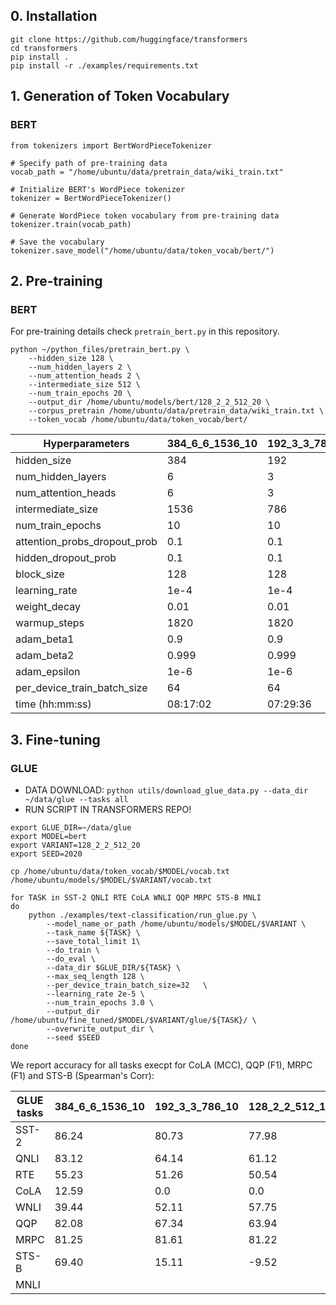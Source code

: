 
## 0. Installation

```
git clone https://github.com/huggingface/transformers
cd transformers
pip install .
pip install -r ./examples/requirements.txt
```

## 1. Generation of Token Vocabulary

### BERT
```
from tokenizers import BertWordPieceTokenizer

# Specify path of pre-training data
vocab_path = "/home/ubuntu/data/pretrain_data/wiki_train.txt"

# Initialize BERT's WordPiece tokenizer 
tokenizer = BertWordPieceTokenizer()

# Generate WordPiece token vocabulary from pre-training data
tokenizer.train(vocab_path)

# Save the vocabulary
tokenizer.save_model("/home/ubuntu/data/token_vocab/bert/")
```

## 2. Pre-training

### BERT

For pre-training details check `pretrain_bert.py` in this repository.

```
python ~/python_files/pretrain_bert.py \
    --hidden_size 128 \
    --num_hidden_layers 2 \
    --num_attention_heads 2 \
    --intermediate_size 512 \
    --num_train_epochs 20 \
    --output_dir /home/ubuntu/models/bert/128_2_2_512_20 \
    --corpus_pretrain /home/ubuntu/data/pretrain_data/wiki_train.txt \
    --token_vocab /home/ubuntu/data/token_vocab/bert/
```

Hyperparameters               | 384_6_6_1536_10 | 192_3_3_786_10 | 128_2_2_512_10            | 128_2_2_512_20
------------------------------| ----------|-----------------|-------------------------------|---------------------------
hidden_size                   | 384       |      192        |  128                          | 128
num_hidden_layers             | 6         |        3        |    2                          |   2
num_attention_heads           | 6         |        3        |    2                          |   2
intermediate_size             | 1536      |      786        |  512                          | 512
num_train_epochs              | 10        |       10        |   10                          |  20
attention_probs_dropout_prob  | 0.1       |      0.1        |  0.1                          |  0.1
hidden_dropout_prob           | 0.1       |      0.1        |  0.1                          |  0.1
block_size                    | 128       |      128        |  128                          |  128
learning_rate                 | 1e-4      |     1e-4        | 1e-4                          | 1e-4
weight_decay                  | 0.01      |     0.01        | 0.01                          |0.01
warmup_steps                  | 1820      |     1820        | 1820                          |1820
adam_beta1                    | 0.9       |      0.9        |  0.9                          |0.9
adam_beta2                    | 0.999     |    0.999        |0.999                          |0.999
adam_epsilon                  | 1e-6      |     1e-6        | 1e-6                          |1e-6
per_device_train_batch_size   | 64        |       64        |   64                          |64
time (hh:mm:ss)               | 08:17:02  |  07:29:36       | 03:13:07                      |

## 3. Fine-tuning

### GLUE

- DATA DOWNLOAD: `python utils/download_glue_data.py --data_dir ~/data/glue --tasks all`
- RUN SCRIPT IN TRANSFORMERS REPO!

```
export GLUE_DIR=~/data/glue
export MODEL=bert
export VARIANT=128_2_2_512_20
export SEED=2020

cp /home/ubuntu/data/token_vocab/$MODEL/vocab.txt /home/ubuntu/models/$MODEL/$VARIANT/vocab.txt

for TASK in SST-2 QNLI RTE CoLA WNLI QQP MRPC STS-B MNLI
do
    python ./examples/text-classification/run_glue.py \
        --model_name_or_path /home/ubuntu/models/$MODEL/$VARIANT \
        --task_name ${TASK} \
        --save_total_limit 1\
        --do_train \
        --do_eval \
        --data_dir $GLUE_DIR/${TASK} \
        --max_seq_length 128 \
        --per_device_train_batch_size=32   \
        --learning_rate 2e-5 \
        --num_train_epochs 3.0 \
        --output_dir /home/ubuntu/fine_tuned/$MODEL/$VARIANT/glue/${TASK}/ \
        --overwrite_output_dir \
        --seed $SEED
done
```

We report accuracy for all tasks execpt for CoLA (MCC), QQP (F1), MRPC (F1) and STS-B (Spearman's Corr):

GLUE tasks                    | 384_6_6_1536_10 | 192_3_3_786_10 | 128_2_2_512_10 | 128_2_2_512_20
------------------------------|-----------|-----------------|-----------------|-------------------
SST-2                         | 86.24     | 80.73           | 77.98           |
QNLI                          | 83.12     | 64.14           | 61.12           | xyz
RTE                           | 55.23     | 51.26           | 50.54 |
CoLA                          | 12.59     | 0.0             | 0.0|
WNLI                          | 39.44     | 52.11           | 57.75|
QQP                           | 82.08     | 67.34           | 63.94|
MRPC                          | 81.25     | 81.61           | 81.22|
STS-B                         | 69.40     | 15.11           | -9.52 |
MNLI                          |           |                 |       |
